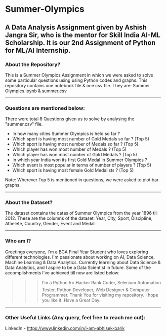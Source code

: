# Summer-Olympics
A Data Analysis Assignment given by Ashish Jangra Sir, who is the mentor for Skill India AI-ML Scholarship. It is our 2nd Assignment of Python for ML/AI Internship.
-----
### About the Repository?
This is a Summer Olympics Assignment in which we were asked to solve some particular questions using using Python codes and graphs. This repository contains one notebook file & one csv file. They are: Summer Olympics.ipynb & summer.csv

-----
### Questions are mentioned below:
There were total 8 Questions given us to solve by analysing the "summer.csv" file.
- In how many cities Summer Olympics is held so far ?
- Which sport is having most number of Gold Medals so far ? (Top 5)
- Which sport is having most number of Medals so far ? (Top 5)
- Which player has won most number of Medals ? (Top 5)
- Which player has won most number of Gold Medals ? (Top 5)
- In which year India won its first Gold Medal in Summer Olympics ?
- Which event is most popular in terms of number of players ? (Top 5)
- Which sport is having most female Gold Medalists ? (Top 5)

Note: Wherever Top 5 is mentioned in questions, we were asked to plot bar graphs.

-----
### About the Dataset?
The dataset contains the datas of Summer Olympics from the year 1896 till 2012. These are the columns of the dataset: Year, City, Sport, Discipline, Athelete, Country, Gender, Event and Medal. 

-----
### Who am I?
Greetings everyone, I'm a BCA Final Year Student who loves exploring different technologies. I'm passionate about working on AI, Data Science, Machine Learning & Data Analytics. Currently learning about Data Science & Data Analytics, and I aspire to be a Data Scientist in future. Some of the accomplishments I've achieved till now are listed below: 
>>> I'm a Python 5⭐ Hacker Rank Coder, Selenium Automation Tester, Python Developer, Web Designer & Computer Programmer. Thank You for visiting my repository. I hope you like it. Have a Great Day. 
-----
### Other Useful Links (Any query, feel free to reach me out):
LinkedIn - https://www.linkedin.com/in/i-am-abhisek-barik
